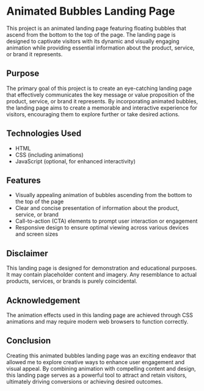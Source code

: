 # Animated Bubbles Landing Page

This project is an animated landing page featuring floating bubbles that ascend from the bottom to the top of the page. The landing page is designed to captivate visitors with its dynamic and visually engaging animation while providing essential information about the product, service, or brand it represents.

## Purpose
The primary goal of this project is to create an eye-catching landing page that effectively communicates the key message or value proposition of the product, service, or brand it represents. By incorporating animated bubbles, the landing page aims to create a memorable and interactive experience for visitors, encouraging them to explore further or take desired actions.

## Technologies Used
- HTML
- CSS (including animations)
- JavaScript (optional, for enhanced interactivity)

## Features
- Visually appealing animation of bubbles ascending from the bottom to the top of the page
- Clear and concise presentation of information about the product, service, or brand
- Call-to-action (CTA) elements to prompt user interaction or engagement
- Responsive design to ensure optimal viewing across various devices and screen sizes

## Disclaimer
This landing page is designed for demonstration and educational purposes. It may contain placeholder content and imagery. Any resemblance to actual products, services, or brands is purely coincidental.

## Acknowledgement
The animation effects used in this landing page are achieved through CSS animations and may require modern web browsers to function correctly. 

## Conclusion
Creating this animated bubbles landing page was an exciting endeavor that allowed me to explore creative ways to enhance user engagement and visual appeal. By combining animation with compelling content and design, this landing page serves as a powerful tool to attract and retain visitors, ultimately driving conversions or achieving desired outcomes.
